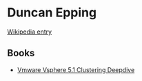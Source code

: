 # Duncan Epping

[Wikipedia entry](https://en.wikipedia.org/wiki/Duncan_Epping)

## Books

- [Vmware Vsphere 5.1 Clustering Deepdive](Vmware_Vsphere_51_Clustering_Deepdive.md)
